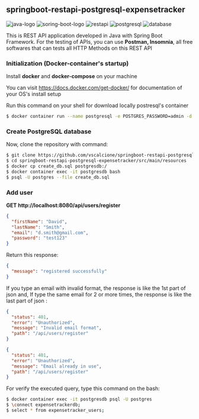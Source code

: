 ## springboot-restapi-postgresql-expensetracker

![java-logo](https://img.icons8.com/color/96/000000/java-coffee-cup-logo.png)
![soring-boot-logo](https://img.icons8.com/color/96/000000/spring-logo.png)
![restapi](https://img.icons8.com/nolan/96/api-settings.png)
![postgresql](https://img.icons8.com/color/96/000000/postgreesql.png)
![database](https://img.icons8.com/fluent/96/000000/database.png)

This is REST API application developed in Java with Spring Boot Framework.
For the testing of APIs, you can use <b>Postman, Insomnia</b>, all free softwares that can tests all HTTP Methods on this 
REST API

### Initialization (Docker-container's startup)
Install <b>docker</b> and <b>docker-compose</b> on your machine </li>
<br>

You can visit https://docs.docker.com/get-docker/ for documentation of your OS's install setup
<br>

Run this command on your shell for download locally postresql's container
```bash
$ docker container run --name postgresql -e POSTGRES_PASSWORD=admin -d -p 5432:5432 postgres
```

### Create PostgreSQL database
Now, clone the repository with command:
```bash
$ git clone https://github.com/vscalcione/springboot-restapi-postgresql-expensetracker.git
$ cd springboot-restapi-postgresql-expensetracker/src/main/resources
$ docker cp create_db.sql postgresdb:/
$ docker container exec -it postgresdb bash
$ psql -U postgres --file create_db.sql
```

### Add user 
<b>GET http://localhost:8080/api/users/register </b><br>
```json 
{
  "firstName": "David", 
  "lastName": "Smith",
  "email": "d.smith@gmail.com",
  "password": "test123"
}
```
Return this response:
```json
{
  "message": "registered successfully"
}
```
If you type an email with invalid format, the response is like the 1st part of json and, If type the same email for 2 or
more times, the response is like the last part of json :
```json
{
  "status": 401,
  "error": "Unauthorized",
  "message": "Invalid email format",
  "path": "/api/users/register"
}
```
```json
{
  "status": 401,
  "error": "Unauthorized",
  "message": "Email already in use",
  "path": "/api/users/register"
}
```

For verify the executed query, type this command on the bash:
```bash
$ docker container exec -it postgresdb psql -U postgres
$ \connect expensetrackerdb;
$ select * from expensetracker_users;
```
